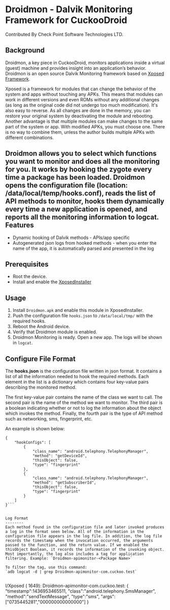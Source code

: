 # Droidmon - Dalvik Monitoring Framework for CuckooDroid
Contributed By Check Point Software Technologies LTD.

Background
----------
Droidmon, a key piece in CuckooDroid, monitors applications inside a virtual (guest) machine and provides insight into an application’s behavior. Droidmon is an open source Dalvik Monitoring framework based on [Xposed Framework](http://repo.xposed.info/).
 
Xposed is a framework for modules that can change the behavior of the system and apps without touching any APKs. This means that modules can work in different versions and even ROMs without any additional changes (as long as the original code did not undergo too much modification). It's also easy to reverse. As all changes are done in the memory, you can restore your original system  by deactivating the module and rebooting. Another advantage is that multiple modules can make changes to the same part of the system or app. With modified APKs, you must choose one. There is no way to combine them, unless the author builds multiple APKs with different combinations.
 
Droidmon allows you to select which functions you want to monitor and does all the monitoring for you. It works by hooking the zygote every time a package has been loaded. Droidmon opens the configuration file (location: /data/local/temp/hooks.conf), reads the list of API methods to monitor, hooks them dynamically every time a new application is opened, and reports all the monitoring information to logcat.
Features
--------
* Dynamic hooking of Dalvik methods - APIs/app specific
* Autogenerated json logs from hooked methods - when you enter the name of the app, it is automatically parsed and presented in the log

Prerequisites
-------------
* Root the device.
* Install and enable the [XposedInstaller](http://repo.xposed.info/module/de.robv.android.xposed.installer)
 
Usage
-----
1. Install `Droidmon.apk` and enable this module in XposedInstaller.
2. Push the configuration file `hooks.json` to `/data/local/tmp/` with the required hooks.
3. Reboot the Android device.
4. Verify that Droidmon module is enabled.
5. Droidmon Monitoring is ready. Open a new app. The logs will be shown in `logcat`.



Configure File Format
--------
The **hooks.json** is the configuration file written in json format. It contains a list of all the information needed to hook the required methods. Each element in the list is a dictionary which contains four key-value pairs describing the monitored method.
 
The first key-value pair contains the name of the class we want to call. The second pair is the name of the method we want to monitor. The third pair is a boolean indicating whether or not to log the information about the object which invokes the method. Finally, the fourth pair is the type of API method such as networking, sms, fingerprint, etc.
 
An example is shown below:

```
{
    "hookConfigs": [
        {
            "class_name": "android.telephony.TelephonyManager", 
            "method": "getDeviceId", 
            "thisObject": false, 
            "type": "fingerprint"
        }, 
        {
            "class_name": "android.telephony.TelephonyManager", 
            "method": "getSubscriberId", 
            "thisObject": false, 
            "type": "fingerprint"
        }
    ]
}```


Log Format
--------
Each method found in the configuration file and later invoked produces a log in the format seen below. All of the information in the configuration file appears in the log file. In addition, the log file  records the timestamp when the invocation occurred, the arguments passed to the function, and the return value. If we enabled the thisObject Boolean, it records the information of the invoking object. Most importantly, the log also includes a tag for application filtering. Example: `Droidmon-apimonitor-<Package Name>`
 
To filter the tag, use this command:
`adb logcat -d | grep Droidmon-apimonitor-com.cuckoo.test`
 
```
I/Xposed  ( 1649): 
Droidmon-apimonitor-com.cuckoo.test:
{
    "timestamp":1436953465511,
    "class":"android.telephony.SmsManager",
    "method":"sendTextMessage",
    "type":"sms",
    "args":["0735445281","000000000000000"]
}
```
